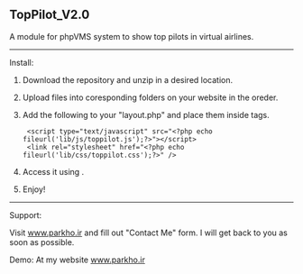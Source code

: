 TopPilot_V2.0
---------------------

A module for phpVMS system to show top pilots in virtual airlines.

---------------------

Install:

1. Download the repository and unzip in a desired location.
2. Upload files into coresponding folders on your website in the oreder.
3. Add the following to your "layout.php" and place them inside <head></head> tags.
	
		<script type="text/javascript" src="<?php echo fileurl('lib/js/toppilot.js');?>"></script>
		<link rel="stylesheet" href="<?php echo fileurl('lib/css/toppilot.css');?>" />
	
3. Access it using <?php echo url('/toppilot') ;?>.
4. Enjoy!

---------------------

Support:

Visit www.parkho.ir and fill out "Contact Me" form. I will get back to you as soon as possible.

Demo:
At my website www.parkho.ir

